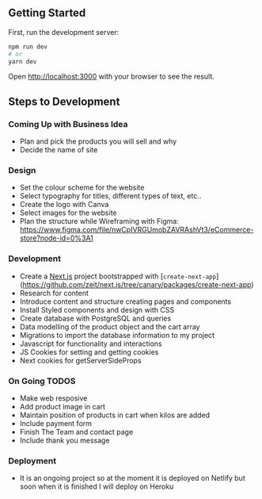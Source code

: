 ## Getting Started
First, run the development server:
```bash
npm run dev
# or
yarn dev
```
Open [http://localhost:3000](http://localhost:3000) with your browser to see the result.

## Steps to Development

### Coming Up with Business Idea
  - Plan and pick the products you will sell and why
  - Decide the name of site

### Design
  - Set the colour scheme for the website
  - Select typography for titles, different types of text, etc..
  - Create the logo with Canva
  - Select images for the website
  - Plan the structure while Wireframing with Figma: https://www.figma.com/file/nwCpIVRGUmobZAVRAshVt3/eCommerce-store?node-id=0%3A1
  
### Development
  - Create a [Next.js](https://nextjs.org/) project bootstrapped with [`create-next-app`]
    (https://github.com/zeit/next.js/tree/canary/packages/create-next-app)
  - Research for content
  - Introduce content and structure creating pages and components 
  - Install Styled components and design with CSS
  - Create database with PostgreSQL and queries
  - Data modelling of the product object and the cart array
  - Migrations to import the database information to my project
  - Javascript for functionality and interactions
  - JS Cookies for setting and getting cookies
  - Next cookies for getServerSideProps
  
### On Going TODOS
  - Make web resposive
  - Add product image in cart
  - Maintain position of products in cart when kilos are added
  - Include payment form
  - Finish The Team and contact page
  - Include thank you message

### Deployment
  - It is an ongoing project so at the moment it is deployed on Netlify but soon when it is finished I will deploy on Heroku
 

